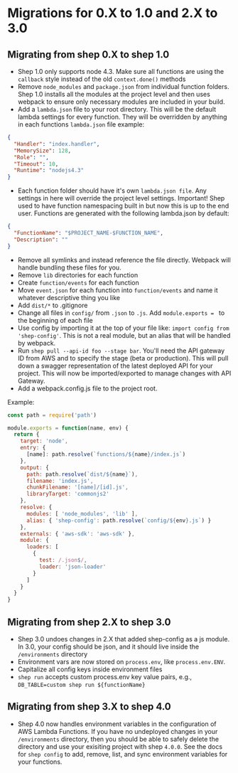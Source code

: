 # Migrations for 0.X to 1.0 and 2.X to 3.0

## Migrating from shep 0.X to shep 1.0

- Shep 1.0 only supports node 4.3. Make sure all functions are using the `callback` style instead of the old `context.done()` methods
- Remove `node_modules` and `package.json` from individual function folders. Shep 1.0 installs all the modules at the project level and then uses webpack to ensure only necessary modules are included in your build.
- Add a `lambda.json` file to your root directory. This will be the default lambda settings for every function. They will be overridden by anything in each functions `lambda.json` file
example:

```json
{
  "Handler": "index.handler",
  "MemorySize": 128,
  "Role": "",
  "Timeout": 10,
  "Runtime": "nodejs4.3"
}
```



- Each function folder should have it's own `lambda.json file`. Any settings in here will override the project level settings. Important! Shep used to have function namespacing built in but now this is up to the end user. Functions are generated with the following lambda.json by default:

```json
{
  "FunctionName": "$PROJECT_NAME-$FUNCTION_NAME",
  "Description": ""
}
```


- Remove all symlinks and instead reference the file directly. Webpack will handle bundling these files for you.
- Remove `lib` directories for each function
- Create `function/events` for each function
- Move `event.json` for each function into `function/events` and name it whatever descriptive thing you like
- Add `dist/*` to .gitignore
- Change all files in `config/` from `.json` to `.js`. Add `module.exports = ` to the beginning of each file
- Use config by importing it at the top of your file like: `import config from 'shep-config'`. This is not a real module, but an alias that will be handled by webpack.
- Run `shep pull --api-id foo --stage bar`. You'll need the API gateway ID from AWS and to specify the stage (beta or production). This will pull down a swagger representation of the latest deployed API for your project. This will now be imported/exported to manage changes with API Gateway.
- Add a webpack.config.js file to the project root.

Example:
``` js
const path = require('path')

module.exports = function(name, env) {
  return {
    target: 'node',
    entry: {
      [name]: path.resolve(`functions/${name}/index.js`)
    },
    output: {
      path: path.resolve(`dist/${name}`),
      filename: 'index.js',
      chunkFilename: '[name]/[id].js',
      libraryTarget: 'commonjs2'
    },
    resolve: {
      modules: [ 'node_modules', 'lib' ],
      alias: { 'shep-config': path.resolve(`config/${env}.js`) }
    },
    externals: { 'aws-sdk': 'aws-sdk' },
    module: {
      loaders: [
        {
          test: /.json$/,
          loader: 'json-loader'
        }
      ]
    }
  }
}
```

## Migrating from shep 2.X to shep 3.0

- Shep 3.0 undoes changes in 2.X that added shep-config as a js module. In 3.0, your config should be
json, and it should live inside the `/environments` directory
- Environment vars are now stored on `process.env`, like `process.env.ENV`. 
- Capitalize all config keys inside environment files
- `shep run` accepts custom process.env key value pairs, e.g., `DB_TABLE=custom shep run ${functionName}`

## Migrating from shep 3.X to shep 4.0

- Shep 4.0 now handles environment variables in the configuration of AWS Lambda Functions. If you have no undeployed changes in your `/environments` directory, then you should be able to safely delete the directory and use your exisiting project with shep `4.0.0`. See the docs for `shep config` to add, remove, list, and sync environment variables for your functions.
